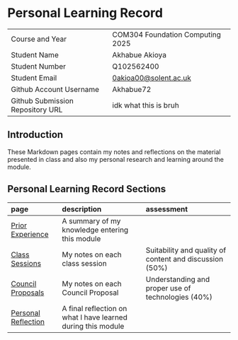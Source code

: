 # Personal Learning Record

|      |      |
|:---- |:---- |
| Course and Year | COM304 Foundation Computing 2025 | 
| Student Name | Akhabue Akioya  |
| Student Number | Q102562400 |
| Student Email | 0akioa00@solent.ac.uk|
| Github Account Username | Akhabue72 |
| Github Submission Repository URL | idk what this is bruh |

## Introduction

These Markdown pages contain my notes and reflections on the material presented in class and also my personal research and learning around the module.

## Personal Learning Record Sections

| page    | description | assessment |
|:--------|:------------|:-----------|
|[Prior Experience](../personal_learning_record/priorExperience.md) | A summary of my knowledge entering this module| |
|[Class Sessions](../personal_learning_record/sessions) | My notes on each class session | Suitability and quality of content and discussion (50%) |
|[Council Proposals](../personal_learning_record/proposals) | My notes on each Council Proposal | Understanding and proper use of technologies (40%) |
|[Personal Reflection](../personal_learning_record/personalReflection.md) |A final reflection on what I have learned during this module | |


